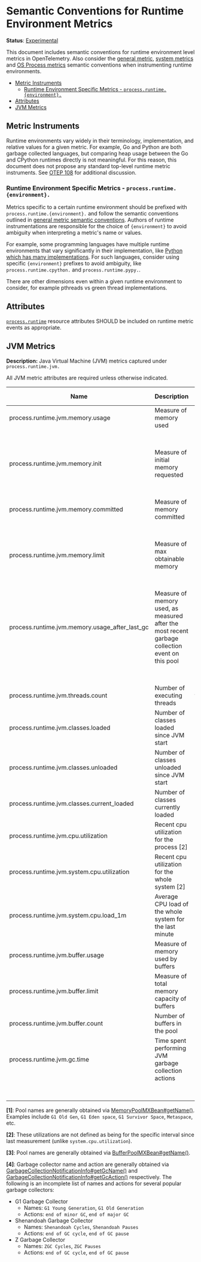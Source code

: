 <!--- Hugo front matter used to generate the website version of this page:
linkTitle: Runtime Environment
--->

# Semantic Conventions for Runtime Environment Metrics

**Status**: [Experimental](../../document-status.md)

This document includes semantic conventions for runtime environment level
metrics in OpenTelemetry. Also consider the [general
metric](README.md#general-metric-semantic-conventions), [system
metrics](system-metrics.md) and [OS Process metrics](process-metrics.md)
semantic conventions when instrumenting runtime environments.

<!-- Re-generate TOC with `markdown-toc --no-first-h1 -i` -->

<!-- toc -->

- [Metric Instruments](#metric-instruments)
  * [Runtime Environment Specific Metrics - `process.runtime.{environment}.`](#runtime-environment-specific-metrics---processruntimeenvironment)
- [Attributes](#attributes)
- [JVM Metrics](#jvm-metrics)

<!-- tocstop -->

## Metric Instruments

Runtime environments vary widely in their terminology, implementation, and
relative values for a given metric. For example, Go and Python are both
garbage collected languages, but comparing heap usage between the Go and
CPython runtimes directly is not meaningful. For this reason, this document
does not propose any standard top-level runtime metric instruments. See [OTEP
108](https://github.com/open-telemetry/oteps/pull/108/files) for additional
discussion.

### Runtime Environment Specific Metrics - `process.runtime.{environment}.`

Metrics specific to a certain runtime environment should be prefixed with
`process.runtime.{environment}.` and follow the semantic conventions outlined in
[general metric semantic
conventions](README.md#general-metric-semantic-conventions). Authors of
runtime instrumentations are responsible for the choice of `{environment}` to
avoid ambiguity when interpreting a metric's name or values.

For example, some programming languages have multiple runtime environments
that vary significantly in their implementation, like [Python which has many
implementations](https://wiki.python.org/moin/PythonImplementations). For
such languages, consider using specific `{environment}` prefixes to avoid
ambiguity, like `process.runtime.cpython.` and `process.runtime.pypy.`.

There are other dimensions even within a given runtime environment to
consider, for example pthreads vs green thread implementations.

## Attributes

[`process.runtime`](../../resource/semantic_conventions/process.md#process-runtimes) resource attributes SHOULD be included on runtime metric events as appropriate.

## JVM Metrics

**Description:** Java Virtual Machine (JVM) metrics captured under `process.runtime.jvm.`

All JVM metric attributes are required unless otherwise indicated.

| Name                                           | Description                                                                                     | Unit         | Unit ([UCUM](README.md#instrument-units)) | Instrument Type ([*](README.md#instrument-types)) | Value Type | Attribute Key | Attribute Values      |
|------------------------------------------------|-------------------------------------------------------------------------------------------------|--------------|-------------------------------------------|---------------------------------------------------|------------|---------------|-----------------------|
| process.runtime.jvm.memory.usage               | Measure of memory used                                                                          | Bytes        | `By`                                      | UpDownCounter                                     | Int64      | type          | `"heap"`, `"nonheap"` |
|                                                |                                                                                                 |              |                                           |                                                   |            | pool          | Name of pool [1]      |
| process.runtime.jvm.memory.init                | Measure of initial memory requested                                                             | Bytes        | `By`                                      | UpDownCounter                                     | Int64      | type          | `"heap"`, `"nonheap"` |
|                                                |                                                                                                 |              |                                           |                                                   |            | pool          | Name of pool [1]      |
| process.runtime.jvm.memory.committed           | Measure of memory committed                                                                     | Bytes        | `By`                                      | UpDownCounter                                     | Int64      | type          | `"heap"`, `"nonheap"` |
|                                                |                                                                                                 |              |                                           |                                                   |            | pool          | Name of pool [1]      |
| process.runtime.jvm.memory.limit               | Measure of max obtainable memory                                                                | Bytes        | `By`                                      | UpDownCounter                                     | Int64      | type          | `"heap"`, `"nonheap"` |
|                                                |                                                                                                 |              |                                           |                                                   |            | pool          | Name of pool [1]      |
| process.runtime.jvm.memory.usage_after_last_gc | Measure of memory used, as measured after the most recent garbage collection event on this pool | Bytes        | `By`                                      | UpDownCounter                                     | Int64      | type          | `"heap"`, `"nonheap"` |
|                                                |                                                                                                 |              |                                           |                                                   |            | pool          | Name of pool [1]      |
| process.runtime.jvm.threads.count              | Number of executing threads                                                                     | threads      | `{threads}`                               | UpDownCounter                                     | Int64      | daemon        | `true`, `false`       |
| process.runtime.jvm.classes.loaded             | Number of classes loaded since JVM start                                                        | classes      | `{classes}`                               | Counter                                           | Int64      |               |                       |
| process.runtime.jvm.classes.unloaded           | Number of classes unloaded since JVM start                                                      | classes      | `{classes}`                               | Counter                                           | Int64      |               |                       |
| process.runtime.jvm.classes.current_loaded     | Number of classes currently loaded                                                              | classes      | `{classes}`                               | UpDownCounter                                     | Int64      |               |                       |
| process.runtime.jvm.cpu.utilization            | Recent cpu utilization for the process [2]                                                      | 1            | 1                                         | Asynchronous Gauge                                | Double     |               |                       |
| process.runtime.jvm.system.cpu.utilization     | Recent cpu utilization for the whole system [2]                                                 | 1            | 1                                         | Asynchronous Gauge                                | Double     |               |                       |
| process.runtime.jvm.system.cpu.load_1m         | Average CPU load of the whole system for the last minute                                        | 1            | 1                                         | Asynchronous Gauge                                | Double     |               |                       |
| process.runtime.jvm.buffer.usage               | Measure of memory used by buffers                                                               | Bytes        | `By`                                      | UpDownCounter                                     | Int64      | pool          | Name of pool[3]       |
| process.runtime.jvm.buffer.limit               | Measure of total memory capacity of buffers                                                     | Bytes        | `By`                                      | UpDownCounter                                     | Int64      | pool          | Name of pool[3]       |
| process.runtime.jvm.buffer.count               | Number of buffers in the pool                                                                   | buffers      | `{buffers}`                               | UpDownCounter                                     | Int64      | pool          | Name of pool[3]       |
| process.runtime.jvm.gc.time                    | Time spent performing JVM garbage collection actions                                            | Milliseconds | `ms`                                      | Histogram                                         | Int64      | gc            | Name of gc[4]         |
|                                                |                                                                                                 |              |                                           |                                                   |            | action        | The gc action[4]      |

**[1]**: Pool names are generally obtained via [MemoryPoolMXBean#getName()](https://docs.oracle.com/en/java/javase/11/docs/api/java.management/java/lang/management/MemoryPoolMXBean.html#getName()).
Examples include `G1 Old Gen`, `G1 Eden space`, `G1 Survivor Space`, `Metaspace`, etc.

**[2]**: These utilizations are not defined as being for the specific interval since last measurement (unlike `system.cpu.utilization`).

**[3]**: Pool names are generally obtained via [BufferPoolMXBean#getName()](https://docs.oracle.com/en/java/javase/11/docs/api/java.management/java/lang/management/BufferPoolMXBean.html#getName()).

**[4]**: Garbage collector name and action are generally obtained via [GarbageCollectionNotificationInfo#getGcName()](https://docs.oracle.com/en/java/javase/11/docs/api/jdk.management/com/sun/management/GarbageCollectionNotificationInfo.html#getGcName()) and [GarbageCollectionNotificationInfo#getGcAction()](https://docs.oracle.com/en/java/javase/11/docs/api/jdk.management/com/sun/management/GarbageCollectionNotificationInfo.html#getGcAction()) respectively. The following is an incomplete list of names and actions for several popular garbage collectors:

* G1 Garbage Collector
  * Names: `G1 Young Generation`, `G1 Old Generation`
  * Actions: `end of minor GC`, `end of major GC`
* Shenandoah Garbage Collector
  * Names: `Shenandoah Cycles`, `Shenandoah Pauses`
  * Actions: `end of GC cycle`, `end of GC pause`
* Z Garbage Collector
  * Names: `ZGC Cycles`, `ZGC Pauses`
  * Actions: `end of GC cycle`, `end of GC pause`
